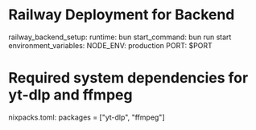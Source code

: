 # Railway Deployment for Backend

railway_backend_setup:
  runtime: bun
  start_command: bun run start
  environment_variables:
    NODE_ENV: production
    PORT: $PORT

# Required system dependencies for yt-dlp and ffmpeg
nixpacks.toml:
  packages = ["yt-dlp", "ffmpeg"]